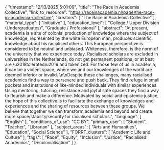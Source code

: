{
    "timestamp": "2/13/2025 5:01:06",
    "title": "The Race in Academia Collective",
    "link_to_resource": "https://raceinacademia.nl/page/the-race-in-academia-collective",
    "creators": [
        "The Race in Academia Collective"
    ],
    "material_type": [
        "Initiative"
    ],
    "education_level": [
        "College / Upper Division (Undergraduates)",
        "Graduate / Professional"
    ],
    "abstract": "At present, academia is a site of colonial production of knowledge where the subject of knowledge, represented by the white European man, produces scientific knowledge about his racialised others. This European perspective is considered to be neutral and unbiased. Whiteness, therefore, is the norm of the university that we experience today. Racialised scholars are excluded in universities in the Netherlands, do not get permanent positions, or at best are \u2018tolerated\u2019 and tokenized. For those few of us in academia, it can be a violent space, where we and our knowledges of the world are deemed inferior or invalid. \n\nDespite these challenges, many racialised academics find a way to persevere and push back. They find refuge in small pockets and institutions of like-minded individuals with similar experiences. Using mentoring, tutoring, resistance and joyful safe spaces they find a way to flourish and make a difference. Motivated by social and epistemic justice, the hope of this collective is to facilitate the exchange of knowledges and experiences and the sharing of resources between these groups. We believe that together we can transform academia and beyond and create more space/stability/security for racialised scholars.",
    "language": [
        "English"
    ],
    "conditions_of_use": "CC BY",
    "primary_user": [
        "Student",
        "Teacher",
        "Librarian"
    ],
    "subject_areas": [
        "Arts and Humanities",
        "Education",
        "Social Science"
    ],
    "FORRT_clusters": [
        "Academic Life and Culture"
    ],
    "tags": [
        "Race",
        "Equity",
        "Inclusion",
        "Justice",
        "Racialised Academics",
        "Decolonialisation"
    ]
}